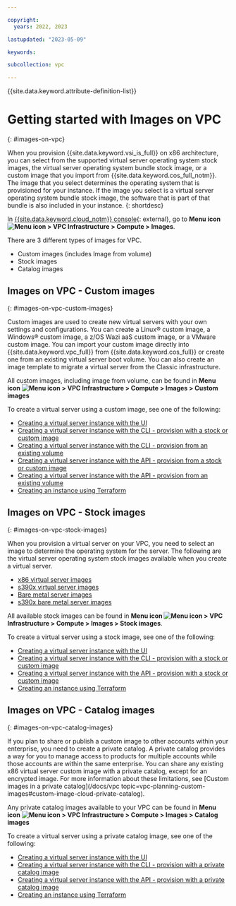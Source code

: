 ```yaml
---

copyright:
  years: 2022, 2023

lastupdated: "2023-05-09"

keywords:

subcollection: vpc

---
```


{{site.data.keyword.attribute-definition-list}}

# Getting started with Images on VPC
{: #images-on-vpc}

When you provision {{site.data.keyword.vsi_is_full}} on x86 architecture, you can select from the supported virtual server operating system stock images, the virtual server operating system bundle stock image, or a custom image that you import from {{site.data.keyword.cos_full_notm}}. The image that you select determines the operating system that is provisioned for your instance. If the image you select is a virtual server operating system bundle stock image, the software that is part of that bundle is also included in your instance.
{: shortdesc}

In [{{site.data.keyword.cloud_notm}} console](/login){: external}, go to **Menu icon ![Menu icon](../icons/icon_hamburger.svg) > VPC Infrastructure > Compute > Images**.

There are 3 different types of images for VPC.
* Custom images (includes Image from volume)
* Stock images
* Catalog images

## Images on VPC - Custom images
{: #images-on-vpc-custom-images}

Custom images are used to create new virtual servers with your own settings and configurations. You can create a Linux&reg; custom image, a Windows&reg; custom image, a z/OS Wazi aaS custom image, or a VMware custom image. You can import your custom image directly into {{site.data.keyword.vpc_full}} from {{site.data.keyword.cos_full}} or create one from an existing virtual server boot volume. You can also create an image template to migrate a virtual server from the Classic infrastructure. 

All custom images, including image from volume, can be found in **Menu icon ![Menu icon](../icons/icon_hamburger.svg) > VPC Infrastructure > Compute > Images > Custom images**

To create a virtual server using a custom image, see one of the following:
* [Creating a virtual server instance with the UI](/docs/vpc?topic=vpc-creating-virtual-servers&interface=ui#creating-virtual-servers-ui)
* [Creating a virtual server instance with the CLI - provision with a stock or custom image](/docs/vpc?topic=vpc-creating-virtual-servers&interface=cli#instance-create-from-image-cli)
* [Creating a virtual server instance with the CLI - provision from an existing volume](/docs/vpc?topic=vpc-creating-virtual-servers&interface=cli#create-instance-volume-cli)
* [Creating a virtual server instance with the API - provision from a stock or custom image](/docs/vpc?topic=vpc-creating-virtual-servers&interface=api#create-instance-stock-custom-image-api)
* [Creating a virtual server instance with the API - provision from an existing volume](/docs/vpc?topic=vpc-creating-virtual-servers&interface=api#create-instance-ipbv-api)
* [Creating an instance using Terraform](/docs/vpc?topic=vpc-creating-virtual-servers&interface=terraform#create-instance-using-terraform)

## Images on VPC - Stock images
{: #images-on-vpc-stock-images}

When you provision a virtual server on your VPC, you need to select an image to determine the operating system for the server. The following are the virtual server operating system stock images available when you create a virtual server.

* [x86 virtual server images](/docs/vpc?topic=vpc-about-images)
* [s390x virtual server images](/docs/vpc?topic=vpc-vsabout-images)
* [Bare metal server images](/docs/vpc?topic=vpc-bare-metal-image)
* [s390x bare metal server images](/docs/vpc?topic=vpc-s390x-bare-metal-images)

All available stock images can be found in **Menu icon ![Menu icon](../icons/icon_hamburger.svg) > VPC Infrastructure > Compute > Images > Stock images**.

To create a virtual server using a stock image, see one of the following:
* [Creating a virtual server instance with the UI](/docs/vpc?topic=vpc-creating-virtual-servers&interface=ui#creating-virtual-servers-ui)
* [Creating a virtual server instance with the CLI - provision with a stock or custom image](/docs/vpc?topic=vpc-creating-virtual-servers&interface=cli#instance-create-from-image-cli)
* [Creating a virtual server instance with the API - provision with a stock or custom image](/docs/vpc?topic=vpc-creating-virtual-servers&interface=api#create-instance-stock-custom-image-api)
* [Creating an instance using Terraform](/docs/vpc?topic=vpc-creating-virtual-servers&interface=terraform#create-instance-using-terraform)

## Images on VPC - Catalog images
{: #images-on-vpc-catalog-images}

If you plan to share or publish a custom image to other accounts within your enterprise, you need to create a private catalog. A private catalog provides a way for you to manage access to products for multiple accounts while those accounts are within the same enterprise. You can share any existing x86 virtual server custom image with a private catalog, except for an encrypted image. For more information about these limitations, see [Custom images in a private catalog](/docs/vpc topic=vpc-planning-custom-images#custom-image-cloud-private-catalog).

Any private catalog images available to your VPC can be found in **Menu icon ![Menu icon](../icons/icon_hamburger.svg) > VPC Infrastructure > Compute > Images > Catalog images**

To create a virtual server using a private catalog image, see one of the following:
* [Creating a virtual server instance with the UI](/docs/vpc?topic=vpc-creating-virtual-servers&interface=ui#creating-virtual-servers-ui)
* [Creating a virtual server instance with the CLI - provision with a private catalog image](/docs/vpc?topic=vpc-creating-virtual-servers&interface=cli#instance-create-from-private-catalog-image-cli)
* [Creating a virtual server instance with the API - provision with a private catalog image](/docs/vpc?topic=vpc-creating-virtual-servers&interface=api#create-instance-private-catalog-image-api)
* [Creating an instance using Terraform](/docs/vpc?topic=vpc-creating-virtual-servers&interface=terraform#create-instance-using-terraform)
